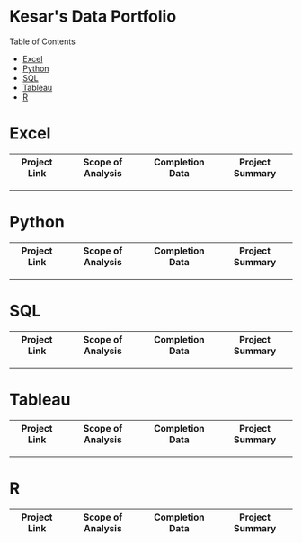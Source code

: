 # Kesar's Data Portfolio

Table of Contents
- [Excel](#Excel)
- [Python](#Python)
- [SQL](#SQL)
- [Tableau](#Tableau)
- [R](#R)

# Excel
| Project Link | Scope of Analysis | Completion Data | Project Summary |
|---| ---|---|---|

***

# Python
| Project Link | Scope of Analysis | Completion Data | Project Summary |
|---| ---|---|---|

***

# SQL
| Project Link | Scope of Analysis | Completion Data | Project Summary |
|---| ---|---|---|

***

# Tableau
| Project Link | Scope of Analysis | Completion Data | Project Summary |
|---| ---|---|---|

***

# R
| Project Link | Scope of Analysis | Completion Data | Project Summary |
|---| ---|---|---|
